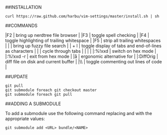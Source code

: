 ##INSTALLATION

`curl https://raw.github.com/harbu/vim-settings/master/install.sh | sh`

##COMMANDS

|F2            |   bring up nerdtree file browser                        |
|F3            |   toggle spell checking                                 |
|F4            |   toggle highlighting of trailing whitespace            |
|F5            |   strip all trailing whitespaces                        |
|<c-p>         |   bring up fuzzy file search                            |
|<Leader> + l  |   toggle display of tabs and end-of-lines as characters |
|<S-h>         |   cycle through tabs                                    |
|<S-l>         |                                                         |
|:%!xxd        |   switch on hex mode                                    |
|:%!xxd -r     |   exit from hex mode                                    |
|å             |   ergonomic alternative for <ESC>                       |
|:DiffOrig     |   diff file on disk and current buffer                  |
|\\\           |   toggle commenting out lines of code                   |




##UPDATE

    git pull
    git submodule foreach git checkout master
    git submodule foreach git pull


##ADDING A SUBMODULE

To add a submodule use the following command replacing <URL> and <NAME> with
the appropriate values:

    git submodule add <URL> bundle/<NAME>
